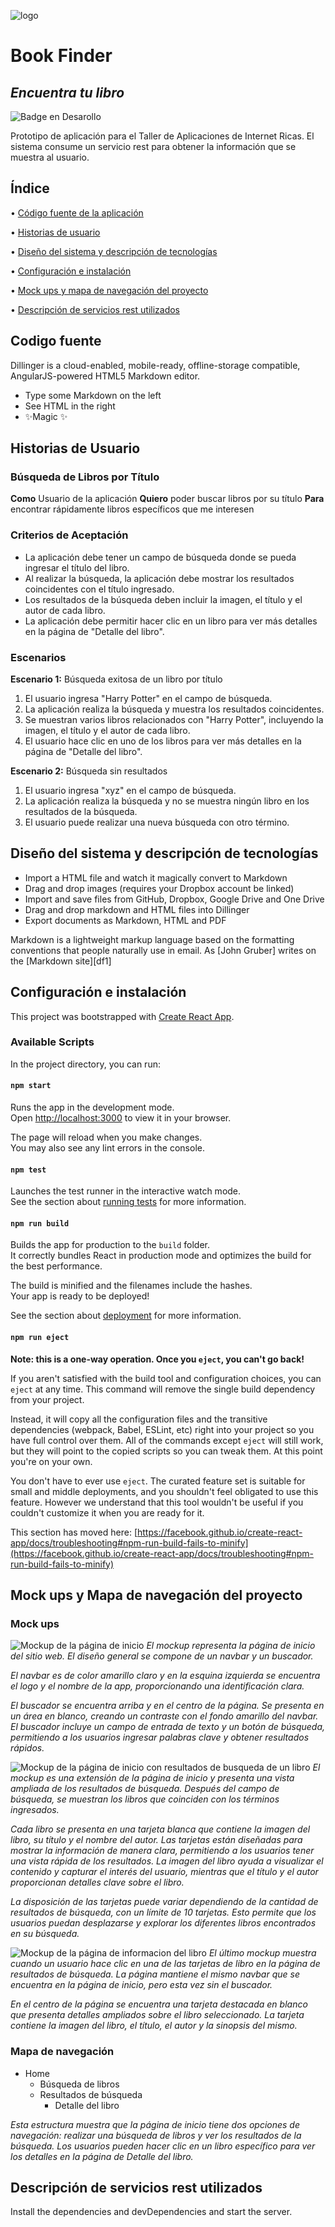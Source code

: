![logo](https://github.com/ludelossantos/ria-rev/assets/78172947/fa56208f-5651-4cde-a0ef-d0a0b8bcd074)  
# Book Finder
## _Encuentra tu libro_

![Badge en Desarollo](https://img.shields.io/badge/STATUS-EN%20DESAROLLO-green)

Prototipo de aplicación para el Taller de Aplicaciones de Internet Ricas. El sistema consume un servicio rest para obtener la información que se muestra al usuario. 
## Índice

• [Código fuente de la aplicación](#Codigo-fuente)

• [Historias de usuario](#Historias-de-usuario)

• [Diseño del sistema y descripción de tecnologías](#Diseno-y-tecnologias)

• [Configuración e instalación](#configuracion)

• [Mock ups y mapa de navegación del proyecto](#mock-ups-y-mapa-de-navegación-del-proyecto)

• [Descripción de servicios rest utilizados](#descripcion-servicios-rest)

## Codigo fuente
Dillinger is a cloud-enabled, mobile-ready, offline-storage compatible,
AngularJS-powered HTML5 Markdown editor.

- Type some Markdown on the left
- See HTML in the right
- ✨Magic ✨

## Historias de Usuario

### Búsqueda de Libros por Título

**Como** Usuario de la aplicación
**Quiero** poder buscar libros por su título
**Para** encontrar rápidamente libros específicos que me interesen

### Criterios de Aceptación

- La aplicación debe tener un campo de búsqueda donde se pueda ingresar el título del libro.
- Al realizar la búsqueda, la aplicación debe mostrar los resultados coincidentes con el título ingresado.
- Los resultados de la búsqueda deben incluir la imagen, el título y el autor de cada libro.
- La aplicación debe permitir hacer clic en un libro para ver más detalles en la página de "Detalle del libro".

### Escenarios

**Escenario 1:** Búsqueda exitosa de un libro por título
1. El usuario ingresa "Harry Potter" en el campo de búsqueda.
2. La aplicación realiza la búsqueda y muestra los resultados coincidentes.
3. Se muestran varios libros relacionados con "Harry Potter", incluyendo la imagen, el título y el autor de cada libro.
4. El usuario hace clic en uno de los libros para ver más detalles en la página de "Detalle del libro".

**Escenario 2:** Búsqueda sin resultados 
1. El usuario ingresa "xyz" en el campo de búsqueda.
2. La aplicación realiza la búsqueda y no se muestra ningún libro en los resultados de la búsqueda.
3. El usuario puede realizar una nueva búsqueda con otro término.


## Diseño del sistema y descripción de tecnologías

- Import a HTML file and watch it magically convert to Markdown
- Drag and drop images (requires your Dropbox account be linked)
- Import and save files from GitHub, Dropbox, Google Drive and One Drive
- Drag and drop markdown and HTML files into Dillinger
- Export documents as Markdown, HTML and PDF

Markdown is a lightweight markup language based on the formatting conventions
that people naturally use in email.
As [John Gruber] writes on the [Markdown site][df1]

## Configuración e instalación
This project was bootstrapped with [Create React App](https://github.com/facebook/create-react-app).

### Available Scripts

In the project directory, you can run:

#### `npm start`

Runs the app in the development mode.\
Open [http://localhost:3000](http://localhost:3000) to view it in your browser.

The page will reload when you make changes.\
You may also see any lint errors in the console.

#### `npm test`

Launches the test runner in the interactive watch mode.\
See the section about [running tests](https://facebook.github.io/create-react-app/docs/running-tests) for more information.

#### `npm run build`

Builds the app for production to the `build` folder.\
It correctly bundles React in production mode and optimizes the build for the best performance.

The build is minified and the filenames include the hashes.\
Your app is ready to be deployed!

See the section about [deployment](https://facebook.github.io/create-react-app/docs/deployment) for more information.

#### `npm run eject`

**Note: this is a one-way operation. Once you `eject`, you can't go back!**

If you aren't satisfied with the build tool and configuration choices, you can `eject` at any time. This command will remove the single build dependency from your project.

Instead, it will copy all the configuration files and the transitive dependencies (webpack, Babel, ESLint, etc) right into your project so you have full control over them. All of the commands except `eject` will still work, but they will point to the copied scripts so you can tweak them. At this point you're on your own.

You don't have to ever use `eject`. The curated feature set is suitable for small and middle deployments, and you shouldn't feel obligated to use this feature. However we understand that this tool wouldn't be useful if you couldn't customize it when you are ready for it.

This section has moved here: [https://facebook.github.io/create-react-app/docs/troubleshooting#npm-run-build-fails-to-minify](https://facebook.github.io/create-react-app/docs/troubleshooting#npm-run-build-fails-to-minify)


## Mock ups y Mapa de navegación del proyecto

### Mock ups

![Mockup de la página de inicio](https://github.com/ludelossantos/ria-rev/blob/sofiNuevo/mockups/1.png)
_El mockup representa la página de inicio del sitio web. El diseño general se compone de un navbar y un buscador._

_El navbar es de color amarillo claro y en la esquina izquierda se encuentra el logo y el nombre de la app, proporcionando una identificación clara._

_El buscador se encuentra arriba y en el centro de la página. Se presenta en un área en blanco, creando un contraste con el fondo amarillo del navbar. El buscador incluye un campo de entrada de texto y un botón de búsqueda, permitiendo a los usuarios ingresar palabras clave y obtener resultados rápidos._

![Mockup de la página de inicio con resultados de busqueda de un libro](https://github.com/ludelossantos/ria-rev/blob/sofiNuevo/mockups/2.png)
_El mockup es una extensión de la página de inicio y presenta una vista ampliada de los resultados de búsqueda. Después del campo de búsqueda, se muestran los libros que coinciden con los términos ingresados._

_Cada libro se presenta en una tarjeta blanca que contiene la imagen del libro, su título y el nombre del autor. Las tarjetas están diseñadas para mostrar la información de manera clara, permitiendo a los usuarios tener una vista rápida de los resultados. La imagen del libro ayuda a visualizar el contenido y capturar el interés del usuario, mientras que el título y el autor proporcionan detalles clave sobre el libro._

_La disposición de las tarjetas puede variar dependiendo de la cantidad de resultados de búsqueda, con un límite de 10 tarjetas. Esto permite que los usuarios puedan desplazarse y explorar los diferentes libros encontrados en su búsqueda._

![Mockup de la página de informacion del libro](https://github.com/ludelossantos/ria-rev/blob/sofiNuevo/mockups/3.png)
_El último mockup muestra cuando un usuario hace clic en una de las tarjetas de libro en la página de resultados de búsqueda. La página mantiene el mismo navbar que se encuentra en la página de inicio, pero esta vez sin el buscador._

_En el centro de la página se encuentra una tarjeta destacada en blanco que presenta detalles ampliados sobre el libro seleccionado. La tarjeta contiene la imagen del libro, el título, el autor y la sinopsis del mismo._

### Mapa de navegación

- Home
  - Búsqueda de libros
  - Resultados de búsqueda
    - Detalle del libro

_Esta estructura muestra que la página de inicio tiene dos opciones de navegación: realizar una búsqueda de libros y ver los resultados de la búsqueda. Los usuarios pueden hacer clic en un libro específico para ver los detalles en la página de Detalle del libro._

## Descripción de servicios rest utilizados
Install the dependencies and devDependencies and start the server.
